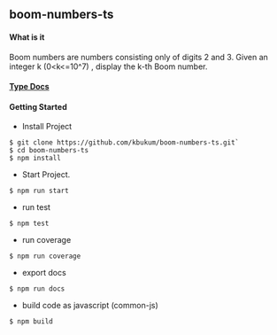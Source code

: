 ## boom-numbers-ts

#### What is it

Boom numbers are numbers consisting only of digits 2 and 3. Given an integer k (0<k<=10^7) , display the k-th Boom number.

#### [Type Docs](https://wasabi-io.github.io/boom-numbers-ts)

#### Getting Started

* Install Project

```ssh
$ git clone https://github.com/kbukum/boom-numbers-ts.git`
$ cd boom-numbers-ts
$ npm install
```

* Start Project.
```ssh
$ npm run start
```

* run test

```ssh
$ npm test
```

* run coverage

```ssh
$ npm run coverage
```


* export docs

```ssh
$ npm run docs
```

* build code as javascript (common-js)

```ssh
$ npm build
```
